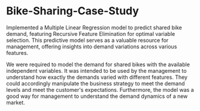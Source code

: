 # Bike-Sharing-Case-Study
Implemented a Multiple Linear Regression model to predict shared bike demand, featuring Recursive Feature Elimination for optimal variable selection. This predictive model serves as a valuable resource for management, offering insights into demand variations across various features.


We were required to model the demand for shared bikes with the available independent variables. It was intended to be used by the management to understand how exactly the demands varied with different features. They could accordingly manipulate the business strategy to meet the demand levels and meet the customer's expectations. Furthermore, the model was a good way for management to understand the demand dynamics of a new market.
